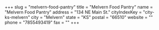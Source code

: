 +++
slug = "melvern-food-pantry"
title = "Melvern Food Pantry"
name = "Melvern Food Pantry"
address = "134 NE Main St."
cityIndexKey = "city-ks-melvern"
city = "Melvern"
state = "KS"
postal = "66510"
website = ""
phone = "7855493419"
fax = ""
+++
